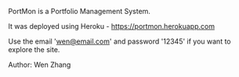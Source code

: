 PortMon is a Portfolio Management System.

It was deployed using Heroku - https://portmon.herokuapp.com

Use the email 'wen@email.com' and password '12345' if you want to explore the site.

Author: Wen Zhang
